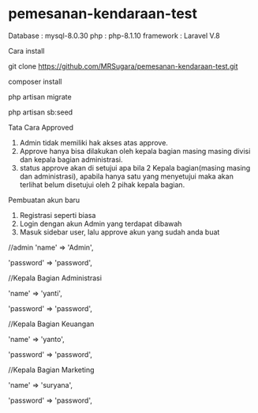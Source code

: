 # pemesanan-kendaraan-test

Database : mysql-8.0.30
php : php-8.1.10
framework : Laravel V.8

Cara install

git clone https://github.com/MRSugara/pemesanan-kendaraan-test.git

composer install

php artisan migrate

php artisan sb:seed

Tata Cara Approved

1. Admin tidak memiliki hak akses atas approve.
2. Approve hanya bisa dilakukan oleh kepala bagian masing masing divisi dan kepala bagian administrasi.
3. status approve akan di setujui apa bila 2 Kepala bagian(masing masing dan administrasi), apabila hanya satu yang menyetujui maka akan terlihat belum disetujui oleh 2 pihak kepala bagian.

Pembuatan akun baru

1. Registrasi seperti biasa
2. Login dengan akun Admin yang terdapat dibawah
3. Masuk sidebar user, lalu approve akun yang sudah anda buat

//admin
'name' => 'Admin',

'password' => 'password',

//Kepala Bagian Administrasi

'name' => 'yanti',

'password' => 'password',

//Kepala Bagian Keuangan

'name' => 'yanto',

'password' => 'password',

//Kepala Bagian Marketing

'name' => 'suryana',

'password' => 'password',
